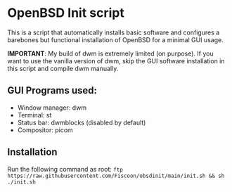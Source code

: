 # OpenBSD Init script

This is a script that automatically installs basic software and configures a barebones but functional installation of OpenBSD for a minimal GUI usage. 

**IMPORTANT**: My build of dwm is extremely limited (on purpose). If you want to use the vanilla version of dwm, skip the GUI software installation in this script and compile dwm manually.

## GUI Programs used: 
- Window manager: dwm
- Terminal: st
- Status bar: dwmblocks (disabled by default)
- Compositor: picom

## Installation
Run the following command as root:
`ftp https://raw.githubusercontent.com/Fiscoon/obsdinit/main/init.sh && sh ./init.sh`
